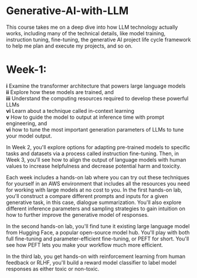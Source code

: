 # Generative-AI-with-LLM
This course takes me on a deep dive into how LLM technology actually works, including many of the technical details, like model training, instruction tuning, fine-tuning, the generative AI project life cycle framework to help me plan and execute my projects, and so on.

# **Week-1:** 

**i** Examine the transformer architecture that powers large language models <br>
**ii** Explore how these models are trained, and <br>
**iii** Understand the computing resources required to develop these powerful LLMs <br>
**vi** Learn about a technique called in-context learning <br>
**v** How to guide the model to output at inference time with prompt engineering, and <br>
**vi** how to tune the most important generation parameters of LLMs to tune your model output.

In Week 2,
you'll explore options for adapting pre-trained models to specific tasks and datasets via a process called instruction fine-tuning.
Then, in Week 3,
you'll see how to align the output of language models with human values to increase helpfulness and decrease potential harm and toxicity.

Each week includes a hands-on lab where you can try out these techniques for yourself in an AWS environment that includes all the resources you need for working with large models at no cost to you.
 In the first hands-on lab,
you'll construct a compare different prompts and inputs for a given generative task, in this case, dialogue summarization.
You'll also explore different inference parameters and sampling strategies to gain intuition on how to further improve the generative model of responses.

In the second hands-on lab,
you'll find tune it existing large language model from Hugging Face, a popular open-source model hub.
You'll play with both full fine-tuning and parameter-efficient fine-tuning, or PEFT for short.
You'll see how PEFT lets you make your workflow much more efficient.

In the third lab, 
you get hands-on with reinforcement learning from human feedback or RLHF, you'll build a reward model classifier to label model responses as either toxic or non-toxic.
